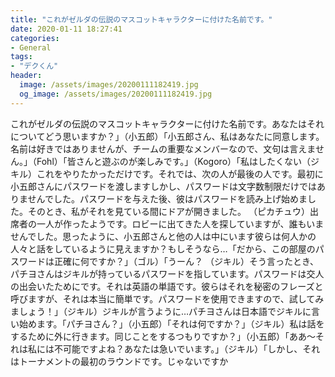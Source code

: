 ```yaml
---
title: "これがゼルダの伝説のマスコットキャラクターに付けた名前です。"
date: 2020-01-11 18:27:41
categories:
- General
tags:
- "デクくん"
header:
  image: /assets/images/20200111182419.jpg
  og_image: /assets/images/20200111182419.jpg
---
```


これがゼルダの伝説のマスコットキャラクターに付けた名前です。あなたはそれについてどう思いますか？」（小五郎）「小五郎さん、私はあなたに同意します。名前は好きではありませんが、チームの重要なメンバーなので、文句は言えません。」（Fohl）「皆さんと遊ぶのが楽しみです。」（Kogoro）「私はしたくない（ジキル）これをやりたかっただけです。それでは、次の人が最後の人です。最初に小五郎さんにパスワードを渡しますしかし、パスワードは文字数制限だけではありませんでした。パスワードを与えた後、彼はパスワードを読み上げ始めました。そのとき、私がそれを見ている間にドアが開きました。 （ピカチュウ）出席者の一人が作ったようです。ロビーに出てきた人を探していますが、誰もいませんでした。思ったように、小五郎さんと他の人は中にいます彼らは何人かの人々と話をしているように見えますか？もしそうなら…「だから、この部屋のパスワードは正確に何ですか？」（ゴル）「うーん？ （ジキル）そう言ったとき、パチヨさんはジキルが持っているパスワードを指しています。パスワードは交人の出会いたためにです。それは英語の単語です。彼らはそれを秘密のフレーズと呼びますが、それは本当に簡単です。パスワードを使用できますので、試してみましょう！」（ジキル）ジキルが言うように…パチヨさんは日本語でジキルに言い始めます。「パチヨさん？」（小五郎）「それは何ですか？」（ジキル）私は話をするために外に行きます。同じことをするつもりですか？」（小五郎）「ああ〜それは私には不可能ですよね？あなたは急いでいます。」（ジキル）「しかし、それはトーナメントの最初のラウンドです。じゃないですか
